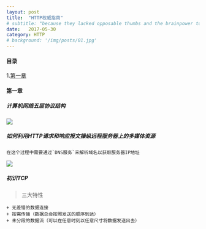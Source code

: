 ```yaml
---
layout: post
title:  "HTTP权威指南"
# subtitle: "because they lacked opposable thumbs and the brainpower to build a space program."
date:   2017-05-30
category: HTTP
# background: '/img/posts/01.jpg'
---
```


#### 目录
1.<a href="#1">第一章<a/>

<a id="1" href="javascript:void(0)"></a>
#### 第一章

##### 计算机网络五层协议结构
![](http://img.hb.aicdn.com/8194fc8b8384808bca2cb20ef6d52f9f890fefffd196-jpCich_fw658)

##### 如何利用HTTP请求和响应报文操纵远程服务器上的多媒体资源

    在这个过程中需要通过`DNS服务`来解析域名以获取服务器IP地址

![](http://img.hb.aicdn.com/e84c3c06b84c0c498968f5d6af4fdfca474eb4333423d-1kxxgz_fw658)

##### 初识TCP

> 三大特性

    + 无差错的数据连接
    + 按需传输（数据总会按照发送的顺序到达）
    + 未分段的数据流（可以在任意时刻以任意尺寸将数据发送出去）